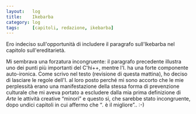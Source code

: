 ```yaml
---
layout:   log
title:    Ikebarba
category: log
tags:     [capitoli, redazione, ikebarba]
---
```


Ero indeciso sull'opportunità di includere il paragrafo sull'Ikebarba nel capitolo sull'ereditarietà. 

Mi sembrava una forzatura incongruente: il paragrafo precedente illustra uno dei punti più importanti del C'hi++, mentre l'I. ha una forte componente auto-ironica. 
Come scrivo nel testo (revisione di questa mattina), ho deciso di lasciare le regole dell'I. al loro posto perché mi sono accorto che le mie perplessità erano una manifestazione della stessa forma di prevenzione culturale che mi aveva portato a escludere dalla mia prima definizione di *Arte* le attività creative “minori” e questo sì, che sarebbe stato incongruente, dopo undici capitoli in cui affermo che “*.* è il migliore”.. :-)
